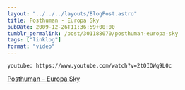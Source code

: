 ```yaml
---
layout: "../../../layouts/BlogPost.astro"
title: Posthuman - Europa Sky
pubDate: 2009-12-26T11:36:59+00:00
tumblr_permalink: /post/301188070/posthuman-europa-sky
tags: ["linklog"]
format: "video"
---
```


`youtube: https://www.youtube.com/watch?v=2tOIOWq9L0c`

[Posthuman &#8211; Europa Sky][1]

[1]: https://www.youtube.com/watch?v=2tOIOWq9L0c
